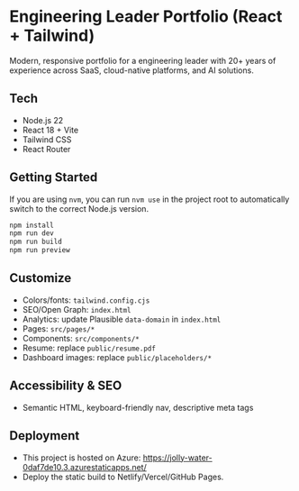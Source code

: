 # Engineering Leader Portfolio (React + Tailwind)

Modern, responsive portfolio for a engineering leader with 20+ years of experience across SaaS, cloud-native platforms, and AI solutions.

## Tech

- Node.js 22
- React 18 + Vite
- Tailwind CSS
- React Router

## Getting Started

If you are using `nvm`, you can run `nvm use` in the project root to automatically switch to the correct Node.js version.

```bash
npm install
npm run dev
npm run build
npm run preview
```

## Customize

- Colors/fonts: `tailwind.config.cjs`
- SEO/Open Graph: `index.html`
- Analytics: update Plausible `data-domain` in `index.html`
- Pages: `src/pages/*`
- Components: `src/components/*`
- Resume: replace `public/resume.pdf`
- Dashboard images: replace `public/placeholders/*`

## Accessibility & SEO

- Semantic HTML, keyboard-friendly nav, descriptive meta tags

## Deployment

- This project is hosted on Azure: https://jolly-water-0daf7de10.3.azurestaticapps.net/
- Deploy the static build to Netlify/Vercel/GitHub Pages.
